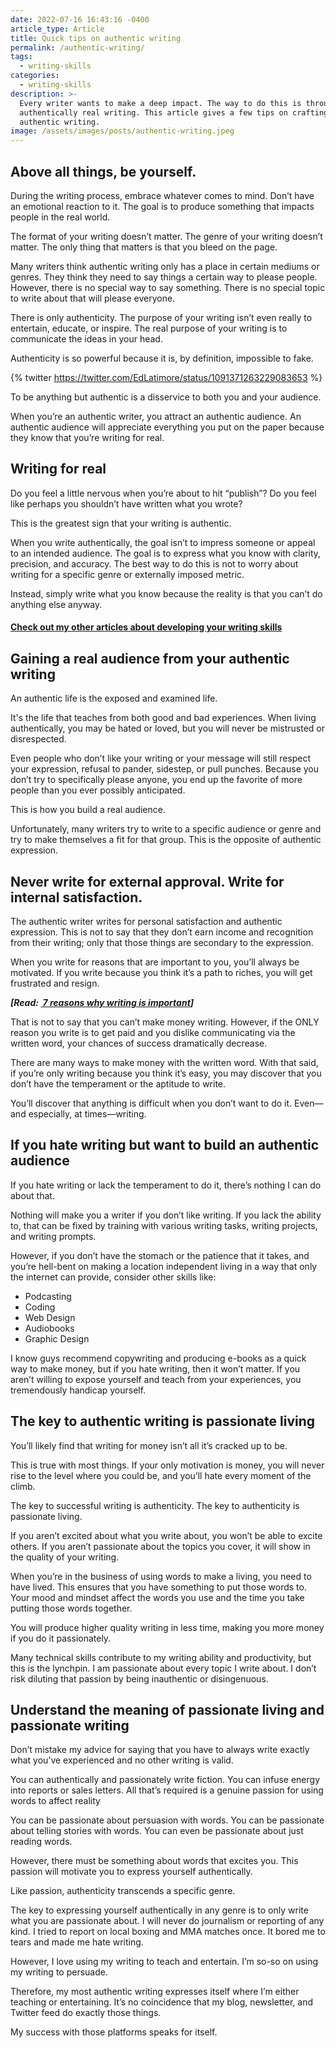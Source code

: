 ```yaml
---
date: 2022-07-16 16:43:16 -0400
article_type: Article
title: Quick tips on authentic writing
permalink: /authentic-writing/
tags: 
  - writing-skills
categories: 
  - writing-skills
description: >-
  Every writer wants to make a deep impact. The way to do this is through
  authentically real writing. This article gives a few tips on crafting
  authentic writing.
image: /assets/images/posts/authentic-writing.jpeg
---
```

## Above all things, be yourself.

During the writing process, embrace whatever comes to mind. Don’t have an emotional reaction to it. The goal is to produce something that impacts people in the real world.

The format of your writing doesn’t matter. The genre of your writing doesn’t matter. The only thing that matters is that you bleed on the page.

Many writers think authentic writing only has a place in certain mediums or genres. They think they need to say things a certain way to please people. However, there is no special way to say something. There is no special topic to write about that will please everyone.

There is only authenticity. The purpose of your writing isn’t even really to entertain, educate, or inspire. The real purpose of your writing is to communicate the ideas in your head.

Authenticity is so powerful because it is, by definition, impossible to fake.

{% twitter https://twitter.com/EdLatimore/status/1091371263229083653 %}

To be anything but authentic is a disservice to both you and your audience.

When you’re an authentic writer, you attract an authentic audience. An authentic audience will appreciate everything you put on the paper because they know that you’re writing for real.

## Writing for real

Do you feel a little nervous when you’re about to hit “publish”? Do you feel like perhaps you shouldn’t have written what you wrote?

This is the greatest sign that your writing is authentic.

When you write authentically, the goal isn’t to impress someone or appeal to an intended audience. The goal is to express what you know with clarity, precision, and accuracy. The best way to do this is not to worry about writing for a specific genre or externally imposed metric.

Instead, simply write what you know because the reality is that you can’t do anything else anyway.

#### [Check out my other articles about developing your writing skills](https://edlatimore.com/writing-skills)

## Gaining a real audience from your authentic writing

An authentic life is the exposed and examined life.

It's the life that teaches from both good and bad experiences. When living authentically, you may be hated or loved, but you will never be mistrusted or disrespected.

Even people who don’t like your writing or your message will still respect your expression, refusal to pander, sidestep, or pull punches. Because you don’t try to specifically please anyone, you end up the favorite of more people than you ever possibly anticipated.

This is how you build a real audience.

Unfortunately, many writers try to write to a specific audience or genre and try to make themselves a fit for that group. This is the opposite of authentic expression.

## Never write for external approval. Write for internal satisfaction.

The authentic writer writes for personal satisfaction and authentic expression. This is not to say that they don’t earn income and recognition from their writing; only that those things are secondary to the expression.

When you write for reasons that are important to you, you’ll always be motivated. If you write because you think it’s a path to riches, you will get frustrated and resign.

***\[Read: [&nbsp;7 reasons why writing is important](/why-is-writing-important/)\]***

That is not to say that you can’t make money writing. However, if the ONLY reason you write is to get paid and you dislike communicating via the written word, your chances of success dramatically decrease.

There are many ways to make money with the written word. With that said, if you’re only writing because you think it’s easy, you may discover that you don’t have the temperament or the aptitude to write.

You’ll discover that anything is difficult when you don’t want to do it. Even—and especially, at times—writing.

## If you hate writing but want to build an authentic audience

If you hate writing or lack the temperament to do it, there’s nothing I can do about that.

Nothing will make you a writer if you don’t like writing. If you lack the ability to, that can be fixed by training with various writing tasks, writing projects, and writing prompts.

However, if you don’t have the stomach or the patience that it takes, and you’re hell-bent on making a location independent living in a way that only the internet can provide, consider other skills like:

* Podcasting
* Coding
* Web Design
* Audiobooks
* Graphic Design

I know guys recommend copywriting and producing e-books as a quick way to make money, but if you hate writing, then it won’t matter. If you aren’t willing to expose yourself and teach from your experiences, you tremendously handicap yourself.

## The key to authentic writing is passionate living

You’ll likely find that writing for money isn’t all it’s cracked up to be.

This is true with most things. If your only motivation is money, you will never rise to the level where you could be, and you’ll hate every moment of the climb.

The key to successful writing is authenticity. The key to authenticity is passionate living.

If you aren’t excited about what you write about, you won’t be able to excite others. If you aren’t passionate about the topics you cover, it will show in the quality of your writing.&nbsp;

When you’re in the business of using words to make a living, you need to have lived. This ensures that you have something to put those words to. Your mood and mindset affect the words you use and the time you take putting those words together.

You will produce higher quality writing in less time, making you more money if you do it passionately.

Many technical skills contribute to my writing ability and productivity, but this is the lynchpin. I am passionate about every topic I write about. I don’t risk diluting that passion by being inauthentic or disingenuous.

## Understand the meaning of passionate living and passionate writing

Don’t mistake my advice for saying that you have to always write exactly what you’ve experienced and no other writing is valid.

You can authentically and passionately write fiction. You can infuse energy into reports or sales letters. All that’s required is a genuine passion for using words to affect reality

You can be passionate about persuasion with words. You can be passionate about telling stories with words. You can even be passionate about just reading words.

However, there must be something about words that excites you. This passion will motivate you to express yourself authentically.

Like passion, authenticity transcends a specific genre.

The key to expressing yourself authentically in any genre is to only write what you are passionate about. I will never do journalism or reporting of any kind. I tried to report on local boxing and MMA matches once. It bored me to tears and made me hate writing.

However, I love using my writing to teach and entertain. I’m so-so on using my writing to persuade.

Therefore, my most authentic writing expresses itself where I’m either teaching or entertaining. It’s no coincidence that my blog, newsletter, and Twitter feed do exactly those things.

My success with those platforms speaks for itself.&nbsp;
